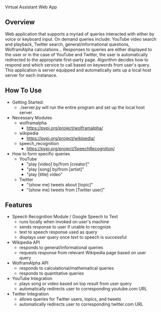 Virtual Assistant Web App

## Overview

Web application that supports a myriad of queries interacted with either by voice or keyboard input. On demand
queries include: YouTube video search and playback, Twitter search, general/informational questions, WolframAlpha calculations...
Responses to queries are either displayed to the user or in the case of YouTube and Twitter, the user is automatically
redirected to the appropriate first-party page. Algorithm decides how to respond and which service to call based on keywords from user's query.
This application is server equipped and automatically sets up a local host server for each instanace. 

## How To Use

* Getting Started:
  * ./server.py will run the entire program and set up the local host server
* Necessary Modules 
  * wolframalpha
    * https://pypi.org/project/wolframalpha/
  * wikipedia
    * https://pypi.org/project/wikipedia/
  * speech_recognition
    * https://pypi.org/project/SpeechRecognition/
* How to form specific queries
  * YouTube
    * "play [video] by/from [creator]"
    * "play [song] by/from [artist]"
    * "play [title] video"
  * Twitter 
    * "(show me) tweets about [topic]"
    * "(show me) tweets from [Twitter user]"
    
   
## Features

* Speech Recognition Module / Google Speech to Text
  * runs locally when invoked on user's machine
  * sends response to user if unable to recognize
  * text to speech response used as query
  * displays user query once text to speech is successful
* Wikipedia API
  * responds to general/informational queries
  * requests response from relevant Wikipedia page based on user query
* WolframAlpha API
  * responds to calculational/mathematical queries 
  * responds to quantitative queries
* YouTube Integration
  * plays song or video based on top result from user query
  * automatically redirects user to corresponding youtube.com URL
* Twitter Integration
  * allows queries for Twitter users, topics, and tweets
  * automatically redirects user to corresponding twitter.com URL

